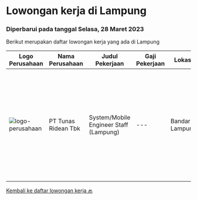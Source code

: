 
  # Lowongan kerja di Lampung

  ### Diperbarui pada tanggal Selasa, 28 Maret 2023

  Berikut merupakan daftar lowongan kerja yang ada di Lampung

  |Logo Perusahaan | Nama Perusahaan | Judul Pekerjaan | Gaji Pekerjaan | Lokasi | Deskripsi | Tanggal diunggah | Pranala |
  | -------------- | --------------- | --------------- | --------- | --------- | -------------- | ------- | ----------- |
  |![logo-perusahaan](https://image-service-cdn.seek.com.au/bfa0499587c60523d092c92bf1eac2d3255c059c/ee4dce1061f3f616224767ad58cb2fc751b8d2dc)|PT Tunas Ridean Tbk|System/Mobile Engineer Staff (Lampung)|---|Bandar Lampung|Deskripsi Pekerjaan :  Membangun Aplikasi Mobile, IT Product &amp; Services sesuai dengan kualitas standar dapat digunakan oleh seluruh user &amp;...|Jumat, 03 Maret 2023|https://www.jobstreet.co.id/id/job/system-mobile-engineer-staff-lampung-4248267?token=0~5d8b6382-30ab-4b4b-9613-e389bb40e09c&sectionRank=1&jobId=jobstreet-id-job-4248267|


  [Kembali ke daftar lowongan kerja 🔙](../README.md#daftar-lowongan-kerja)
  